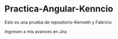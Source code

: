 # Practica-Angular-Kenncio

Esto es una prueba de repositorio-Kenneth y Fabricio

Ingresen a mis avances en Jira  

